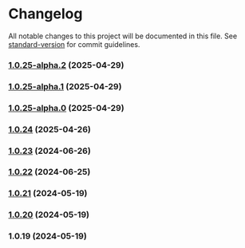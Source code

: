 # Changelog

All notable changes to this project will be documented in this file. See [standard-version](https://github.com/conventional-changelog/standard-version) for commit guidelines.

### [1.0.25-alpha.2](https://github.com/acrool/acrool-js-logger/compare/v1.0.25-alpha.1...v1.0.25-alpha.2) (2025-04-29)

### [1.0.25-alpha.1](https://github.com/acrool/acrool-js-logger/compare/v1.0.25-alpha.0...v1.0.25-alpha.1) (2025-04-29)

### [1.0.25-alpha.0](https://github.com/acrool/acrool-js-logger/compare/v1.0.24...v1.0.25-alpha.0) (2025-04-29)

### [1.0.24](https://github.com/acrool/acrool-js-logger/compare/v1.0.23...v1.0.24) (2025-04-26)

### [1.0.23](https://github.com/acrool/acrool-js-logger/compare/v1.0.22...v1.0.23) (2024-06-26)

### [1.0.22](https://github.com/acrool/acrool-js-logger/compare/v1.0.21...v1.0.22) (2024-06-25)

### [1.0.21](https://github.com/acrool/acrool-js-logger/compare/v1.0.20...v1.0.21) (2024-05-19)

### [1.0.20](https://github.com/acrool/acrool-js-logger/compare/v1.0.19...v1.0.20) (2024-05-19)

### 1.0.19 (2024-05-19)

